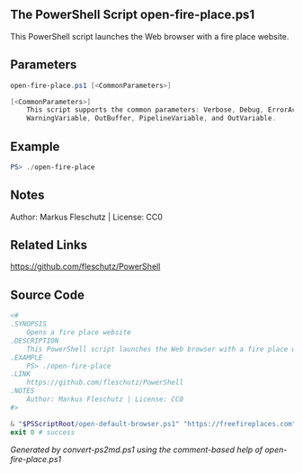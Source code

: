 ## The PowerShell Script **open-fire-place.ps1**

This PowerShell script launches the Web browser with a fire place website.

## Parameters
```powershell
open-fire-place.ps1 [<CommonParameters>]

[<CommonParameters>]
    This script supports the common parameters: Verbose, Debug, ErrorAction, ErrorVariable, WarningAction, 
    WarningVariable, OutBuffer, PipelineVariable, and OutVariable.
```

## Example
```powershell
PS> ./open-fire-place

```

## Notes
Author: Markus Fleschutz | License: CC0

## Related Links
https://github.com/fleschutz/PowerShell

## Source Code
```powershell
<#
.SYNOPSIS
	Opens a fire place website
.DESCRIPTION
	This PowerShell script launches the Web browser with a fire place website.
.EXAMPLE
	PS> ./open-fire-place
.LINK
	https://github.com/fleschutz/PowerShell
.NOTES
	Author: Markus Fleschutz | License: CC0
#>

& "$PSScriptRoot/open-default-browser.ps1" "https://freefireplaces.com"
exit 0 # success
```

*Generated by convert-ps2md.ps1 using the comment-based help of open-fire-place.ps1*
